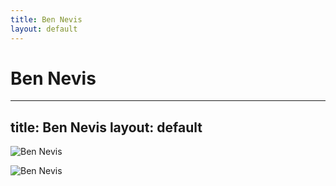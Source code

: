 ```yaml
---
title: Ben Nevis
layout: default
---
```

Ben Nevis
==================================================
---
title: Ben Nevis
layout: default
---

![Ben Nevis](https://geographical.co.uk/wp-content/uploads/bennevis.jpg)

![Ben Nevis](https://cimg.visitscotland.com/cms-images/660554/660565/ben-nevis-base-portrait1?size=md)